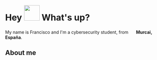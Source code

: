<h1> Hey <img src="https://emojis.slackmojis.com/emojis/images/1577305505/7373/hand_wave.gif?1577305505" width="50" /> What's up?</h1>

<p> My name is Francisco and I'm a cybersecurity student, from <img src="[https://cdn-icons-png.flaticon.com/128/197/197386.png]" width="17" /> <b>Murcai, España</b>. </p>

## About me
